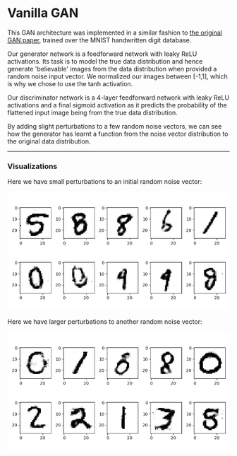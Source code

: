 # Vanilla GAN

This GAN architecture was implemented in a similar fashion to [the original GAN paper](https://arxiv.org/abs/1406.2661), trained over the MNIST handwritten digit database.

Our generator network is a feedforward network with leaky ReLU activations. Its task is to model the true data distribution and hence generate 'believable' images from the data distribution when provided a random noise input vector. We normalized our images between [-1,1], which is why we chose to use the tanh activation. 

Our discriminator network is a 4-layer feedforward network with leaky ReLU activations and a final sigmoid activation as it predicts the probability of the flattened input image being from the true data distribution.

By adding slight perturbations to a few random noise vectors, we can see how the generator has learnt a function from the noise vector distribution to the original data distribution.

---
### Visualizations

Here we have small perturbations to an initial random noise vector:

![small perturbation gif](https://github.com/rishabhsamb/torch-gans/blob/master/vanilla-gan/gifs/0.1%20interpolation.gif)


Here we have larger perturbations to another random noise vector:

![large perturbation gif](https://github.com/rishabhsamb/torch-gans/blob/master/vanilla-gan/gifs/0.5%20interpolation.gif)
